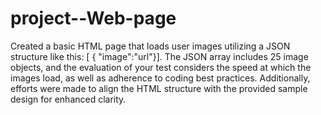 # project--Web-page
Created a basic HTML page that loads user images utilizing a JSON structure like this: [ { "image":"url"}]. The JSON array includes 25 image objects, and the evaluation of your test considers the speed at which the images load, as well as adherence to coding best practices. Additionally, efforts were made to align the HTML structure with the provided sample design for enhanced clarity.

